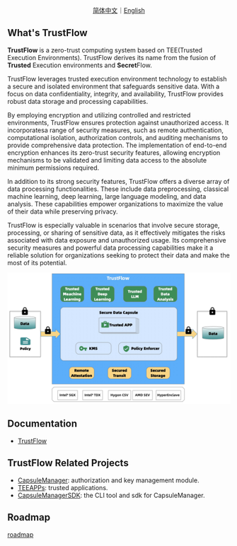 <p align="center">
<a href="./README.zh-CN.md">简体中文</a>｜<a href="./README.md">English</a>
</p>

## What's TrustFlow

**TrustFlow** is a zero-trust computing system based on TEE(Trusted Execution Environments). TrustFlow derives its name from the fusion of **Trusted** Execution environments and **Secret**Flow. 

TrustFlow leverages trusted execution environment technology to establish a secure and isolated environment that safeguards sensitive data. With a focus on data confidentiality, integrity, and availability, TrustFlow provides robust data storage and processing capabilities.

By employing encryption and utilizing controlled and restricted environments, TrustFlow ensures protection against unauthorized access. It incorporatesa range of security measures, such as remote authentication, computational isolation, authorization controls, and auditing mechanisms to provide comprehensive data protection. The implementation of end-to-end encryption enhances its zero-trust security features, allowing encryption mechanisms to be validated and limiting data access to the absolute minimum permissions required.

In addition to its strong security features, TrustFlow offers a diverse array of data processing functionalities. These include data preprocessing, classical machine learning, deep learning, large language modeling, and data analysis. These capabilities empower organizations to maximize the value of their data while preserving privacy.

TrustFlow is especially valuable in scenarios that involve secure storage, processing, or sharing of sensitive data, as it effectively mitigates the risks associated with data exposure and unauthorized usage. Its comprehensive security measures and powerful data processing capabilities make it a reliable solution for organizations seeking to protect their data and make the most of its potential.

![trustflow](./docs/images/trustflow_en.jpg)

## Documentation

- [TrustFlow](https://www.secretflow.org.cn/docs/trustflow)

## TrustFlow Related Projects

- [CapsuleManager](https://github.com/asterinas/trustflow-capsule-manager): authorization and key management module.
- [TEEAPPs](https://github.com/asterinas/trustflow-teeapps): trusted applications.
- [CapsuleManagerSDK](https://github.com/asterinas/trustflow-capsule-manager/tree/main/capsule-manager-sdk): the CLI tool and sdk for CapsuleManager.

## Roadmap

[roadmap](./docs/advanced_topic/roadmap.md)